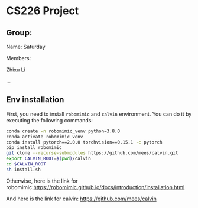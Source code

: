 # CS226 Project
## Group: 
Name: Saturday

Members:

Zhixu Li

...


## Env installation
First, you need to install `robomimic` and `calvin` environment.
You can do it by executing the following commands:
```bash
conda create -n robomimic_venv python=3.8.0
conda activate robomimic_venv
conda install pytorch==2.0.0 torchvision==0.15.1 -c pytorch
pip install robomimic
git clone --recurse-submodules https://github.com/mees/calvin.git
export CALVIN_ROOT=$(pwd)/calvin
cd $CALVIN_ROOT
sh install.sh

```
Otherwise, here is the link for robomimic:https://robomimic.github.io/docs/introduction/installation.html

And here is the link for calvin: https://github.com/mees/calvin


